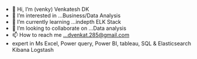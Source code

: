 - 👋 Hi, I’m (venky) Venkatesh DK
- 👀 I’m interested in ...Business/Data Analysis
- 🌱 I’m currently learning ...indepth ELK Stack
- 💞️ I’m looking to collaborate on ...Data analysis
- 📫 How to reach me ...dvenkat.285@gmail.com
- expert in Ms Excel, Power query, Power BI, tableau, SQL & Elasticsearch Kibana Logstash

<!---
dvenkat285/dvenkat285 is a ✨ special ✨ repository because its `README.md` (this file) appears on your GitHub profile.
You can click the Preview link to take a look at your changes.
--->
